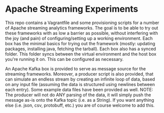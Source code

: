 # Apache Streaming Experiments
This repo contains a Vagrantfile and some provisioning scripts for a number of Apache streaming analytics frameworks. The goal is to be able to try out these frameworks with as low a barrier as possible, without interfering with the joy (and pain) of configuring/setting up a working environment. Each box has the minimal basics for trying out the framework (mostly: updating packages, installing java, fetching the tarball). Each box also has a synced folder. This folder syncs between the virtual environment and the host box you're running it on. This can be configured as necessary.

An Apache Kafka box is provided to serve as message source for the streaming frameworks. Moreover, a producer script is also provided, that can simulate an endless stream by creating an infinite loop of data, based on any input file (assuming the data is structured using newlines between each entry). Some example data files have been provided as well. NOTE: The producer will not do ANY parsing of the data, it will simply push the message as-is onto the Kafka topic (i.e. as a String). If you want anything else (i.e. json, csv, protobuff, etc.) you are of course welcome to add this.